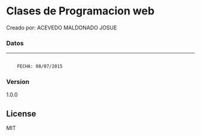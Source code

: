 # Clases de Programacion web

Creado por: ACEVEDO MALDONADO JOSUE

### Datos
--------------------
```sh

    FECHA: 08/07/2015

```


### Version
1.0.0

License
----

MIT


